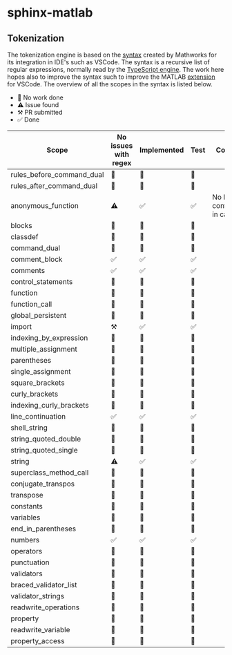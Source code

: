 # sphinx-matlab

## Tokenization

The tokenization engine is based on the [syntax](https://github.com/mathworks/MATLAB-Language-grammar) created by Mathworks for its integration in IDE's such as VSCode. The syntax is a recursive list of regular expressions, normally read by the [TypeScript engine](https://github.com/microsoft/TypeScript-TmLanguage). The work here hopes also to improve the syntax such to improve the MATLAB [extension](https://github.com/mathworks/matlab-extension-for-vscode) for VSCode. The overview of all the scopes in the syntax is listed below. 

- 🔲 No work done
- ⚠️ Issue found
- ⚒️ PR submitted
- ✅ Done

| Scope                     | No issues with regex  | Implemented   | Test  | Comment                                       |
|---------------------------|-----------------------|---------------|-------|-----------------------------------------------|
| rules_before_command_dual | 🔲                     | 🔲             | 🔲     |                                               |
| rules_after_command_dual  | 🔲                     | 🔲             | 🔲     |                                               |
| anonymous_function        | ⚠️                     | ✅             | ✅     | No line continuation in call                  |
| blocks                    | 🔲                     | 🔲             | 🔲     |                                               |
| classdef                  | 🔲                     | 🔲             | 🔲     |                                               |
| command_dual              | 🔲                     | 🔲             | 🔲     |                                               |
| comment_block             | ✅                     | ✅             | ✅     |                                               |
| comments                  | ✅                     | ✅             | ✅     |                                               |
| control_statements        | 🔲                     | 🔲             | 🔲     |                                               |
| function                  | 🔲                     | 🔲             | 🔲     |                                               |
| function_call             | 🔲                     | 🔲             | 🔲     |                                               |
| global_persistent         | 🔲                     | 🔲             | 🔲     |                                               |
| import                    | ⚒️                     | ✅             | ✅     |                                               |
| indexing_by_expression    | 🔲                     | 🔲             | 🔲     |                                               |
| multiple_assignment       | 🔲                     | 🔲             | 🔲     |                                               |
| parentheses               | 🔲                     | 🔲             | 🔲     |                                               |
| single_assignment         | 🔲                     | 🔲             | 🔲     |                                               |
| square_brackets           | 🔲                     | 🔲             | 🔲     |                                               |
| curly_brackets            | 🔲                     | 🔲             | 🔲     |                                               |
| indexing_curly_brackets   | 🔲                     | 🔲             | 🔲     |                                               |
| line_continuation         | ✅                     | ✅             | ✅     |                                               |
| shell_string              | 🔲                     | 🔲             | 🔲     |                                               |
| string_quoted_double      | 🔲                     | 🔲             | 🔲     |                                               |
| string_quoted_single      | 🔲                     | 🔲             | 🔲     |                                               |
| string                    | ⚠️                     | ✅             | ✅     |                                               |
| superclass_method_call    | 🔲                     | 🔲             | 🔲     |                                               |
| conjugate_transpos        | 🔲                     | 🔲             | 🔲     |                                               |
| transpose                 | 🔲                     | 🔲             | 🔲     |                                               |
| constants                 | 🔲                     | 🔲             | 🔲     |                                               |
| variables                 | 🔲                     | 🔲             | 🔲     |                                               |
| end_in_parentheses        | 🔲                     | 🔲             | 🔲     |                                               |
| numbers                   | ✅                     | ✅             | ✅     |                                               |
| operators                 | 🔲                     | 🔲             | 🔲     |                                               |
| punctuation               | 🔲                     | 🔲             | 🔲     |                                               |
| validators                | 🔲                     | 🔲             | 🔲     |                                               |
| braced_validator_list     | 🔲                     | 🔲             | 🔲     |                                               |
| validator_strings         | 🔲                     | 🔲             | 🔲     |                                               |
| readwrite_operations      | 🔲                     | 🔲             | 🔲     |                                               |
| property                  | 🔲                     | 🔲             | 🔲     |                                               |
| readwrite_variable        | 🔲                     | 🔲             | 🔲     |                                               |
| property_access           | 🔲                     | 🔲             | 🔲     |                                               |